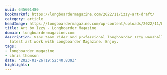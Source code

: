 ```yaml
---
uuid: 645601480
bookmarkOf: https://longboardermagazine.com/2022/11/izzy-art-draft/
category: article
headImage: https://longboardermagazine.com/wp-content/uploads/2022/11/beachppl.jpg
title: Art by Izzy - Longboarder Magazine
domain: longboardermagazine.com
description: Vans team rider and professional longboarder Izzy Henshall shares her
  latest art work with Longboarder Magazine. Enjoy.
tags:
- longboarder magazine
- chris thomson
date: '2023-01-26T19:52:40.839Z'
highlights:
---
```



